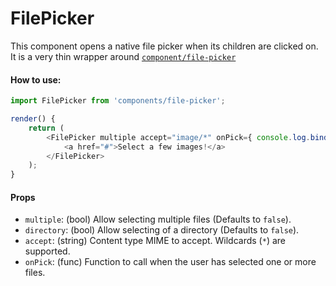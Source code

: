 # FilePicker

This component opens a native file picker when its children are clicked on.
It is a very thin wrapper around
[`component/file-picker`](https://github.com/component/file-picker)

#### How to use:

```js
import FilePicker from 'components/file-picker';

render() {
	return (
		<FilePicker multiple accept="image/*" onPick={ console.log.bind(console) } >
			<a href="#">Select a few images!</a>
		</FilePicker>
	);
}
```

#### Props

- `multiple`: (bool) Allow selecting multiple files (Defaults to `false`).
- `directory`: (bool) Allow selecting of a directory (Defaults to `false`).
- `accept`: (string) Content type MIME to accept. Wildcards (`*`) are supported.
- `onPick`: (func) Function to call when the user has selected one or more files.
